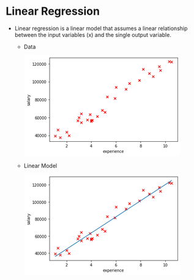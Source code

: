 # Linear Regression
* Linear regression is a linear model that assumes a linear relationship between the input variables (x)
and the single output variable.

  * Data

    ![](../LinearRegression/Scatterplot.png)
  
  * Linear Model

    ![](../LinearRegression/Salary_for_Experience_plot.png)
